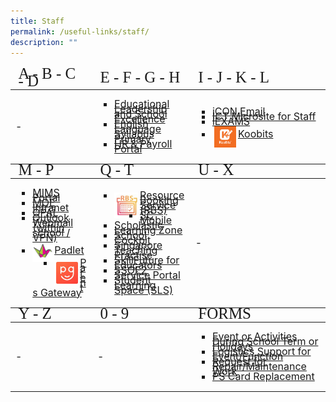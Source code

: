 ```yaml
---
title: Staff
permalink: /useful-links/staff/
description: ""
---
```

<table style="font-size:16px">
<!--Header #1--->
<thead>
	<tr>
		<td style="line-height:0.5; font-size:25px;font-family:impact">A - B - C - D</td>
		<td style="line-height:0.5; font-size:25px;font-family:impact">E - F - G - H</td>
		<td style="line-height:0.5; font-size:25px;font-family:impact">I - J - K - L</td>
	</tr>
</thead>
<tbody>
	<tr>
		<td>-</td>
		<td>
			<ul style="list-style-type:square;">
						<li style="line-height:0.5;"><a href="https://idm.opal2.moe.edu.sg/account/login?returnUrl=%2Fconnect%2Fauthorize%2Fcallback%3Fclient_id%3Dcsl%26response_type%3Dcode%26redirect_uri%3Dhttps%253A%252F%252Fwww.opal2.moe.edu.sg%252Fcsl%252Fuser%252Fauth%252Fexternal%253Fauthclient%253DIdM%26xoauth_displayname%3DOPAL2.0%26scope%3Dopenid%2520profile%2520cxDomainInternalApi%2520offline_access%26state%3De3c97ca0443a65b9e6029fdc06b5949de82cc69bd2deed5070427f30d98b11d8" target="_blank">Educational Leadership and School Excellence</a></li>
					<li style="line-height:0.5;"><a href="https://idm.opal2.moe.edu.sg/account/login?returnUrl=%2Fconnect%2Fauthorize%2Fcallback%3Fclient_id%3Dcsl%26response_type%3Dcode%26redirect_uri%3Dhttps%253A%252F%252Fwww.opal2.moe.edu.sg%252Fcsl%252Fuser%252Fauth%252Fexternal%253Fauthclient%253DIdM%26xoauth_displayname%3DOPAL2.0%26scope%3Dopenid%2520profile%2520cxDomainInternalApi%2520offline_access%26state%3D3726dc35705b06ad97120d97e218a20480b09c15265164b9ea46578cb963a15f" target="_blank">English Language Syllabus Primary</a></li>
				<li style="line-height:0.5;"><a href="https://www.hrp.gov.sg" target="_blank">HR &amp; Payroll Portal</a></li>
			</ul>
		</td>
		<td>
			<ul style="list-style-type:square">
				<li style="line-height:0.5;"><a href="https://icon.moe.edu.sg/" target="_blank">iCON Email</a></li>
				<li style="line-height:0.5;"><a href="https://sites.google.com/moe.edu.sg/pps-epedagogy-and-ict-tools-sh/school-cockpit-matters" target="_blank">ICT Microsite for Staff</a></li>
				<li style="line-height:0.5;"><a href="https://iexams.seab.gov.sg" target="_blank">iEXAMS</a></li>
				<li style="line-height:2;"><a href="https://member.koobits.com/" target="_blank"><img src="/images/Icons/koobits_logo.jpg" style="border:3px solid white; float:left;width:35px;height:35px">Koobits</a></li>
			</ul>
		</td>
	</tr>
	</tbody>
<!--Header #2--->
<thead>
	<tr>
		<td style="line-height:0.5; font-size:25px; font-family:impact">M - P</td>
		<td style="line-height:0.5; font-size:25px; font-family:impact">Q - T</td>
		<td style="line-height:0.5; font-size:25px; font-family:impact">U - X</td>
	</tr>
</thead>
<tbody>
	<tr>
		<td><ul style="list-style-type:square">
			<li style="line-height:0.5;"><a href="https://idp.mims.moe.gov.sg" target="_blank">MIMS Portal</a></li>
			<li style="line-height:0.5;"><a href="https://intranet.moe.gov.sg/Pages/Home.aspx" target="_blank">MOE Intranet</a></li>
			<li style="line-height:0.5;"><a href="https://www.opal2.moe.edu.sg/app/learner" target="_blank">OPAL</a></li>
			<li style="line-height:0.5;"><a href="http://schools.gov.sg/owa/auth/logon.aspx" target="_blank">Outlook Webmail (within school / VPN)</a></li>
		<li style="line-height:2;"><a href="https://punggolpri.padlet.org/auth/login" target="_blank"><img src="/images/Icons/padlet2.png" style="float:left;width:35px;height:35px">Padlet</a></li>
		<li style="line-height:0.5;"><a href="https://pg.moe.edu.sg/" target="_blank"><img src="/images/Icons/PG.png" style="border:3px solid white; float:left;width:35px;height:35px">Parents Gateway</a></li>
			</ul></td>
		<td><ul style="list-style-type:square; line-height:3">
				<li style="line-height:0.5;"><a href="https://rbs.avero-tech.com/" target="_blank"><img src="/images/Icons/rbslogo.JPG" style="border:3px solid white; float:left;width:35px;height:35px">Resource Booking Service (RBS)</a></li>
				<li style="line-height:0.5;"><a href="https://scmobile.moe.edu.sg/home" target="_blank">SC Mobile</a></li>
				<li style="line-height:0.5;"><a href="https://slz02.scholasticlearningzone.com/resources/dp-int/dist/#/login3/SGPDT3K" target="_blank">Scholastic Learning Zone</a></li>
				<li style="line-height:0.5;"><a href="https://schoolcockpit.moe.gov.sg/" target="_blank">School Cockpit</a></li>
				<li style="line-height:0.5;"><a href="https://go.gov.sg/stpwiki" target="_blank">Singapore Teaching Practise </a></li>
				<li style="line-height:0.5;"><a href="https://idm.opal2.moe.edu.sg/account/login?returnUrl=%2Fconnect%2Fauthorize%2Fcallback%3Fclient_id%3Dcsl%26response_type%3Dcode%26redirect_uri%3Dhttps%253A%252F%252Fwww.opal2.moe.edu.sg%252Fcsl%252Fuser%252Fauth%252Fexternal%253Fauthclient%253DIdM%26xoauth_displayname%3DOPAL2.0%26scope%3Dopenid%2520profile%2520cxDomainInternalApi%2520offline_access%26state%3D7f9f409da91aa05df58fd89c3edf38c3bf11cb5d3e1f9796a244538d0736f468" target="_blank">SkillFuture for Educators</a></li>
				<li style="line-height:0.5;"><a href="https://ssoe2.moe.edu.sg/" target="_blank">SSOE2 Service Portal</a></li>
				<li style="line-height:0.5;"><a href="https://www.learning.moe.edu.sg/sls/index.html" target="_blank">Student Learning Space (SLS)</a></li>
			</ul></td>
		<td>-</td>
	</tr>
	</tbody>
<!--Header #3--->
<thead><tr>
		<td style="line-height:0.5; font-size:25px; font-family:impact">Y - Z</td>
		<td style="line-height:0.5; font-size:25px; font-family:impact">0 - 9</td>
		<td style="line-height:0.5; font-size:25px; font-family:impact">FORMS</td>
	</tr></thead>
<tbody>
	<tr>
		<td>-</td>
		<td>-</td>
	<td>
			<ul style="list-style-type:square;">
				<li style="line-height:0.5;"><a href="https://docs.google.com/forms/d/e/1FAIpQLSe7SOVBtTmhq0UQMUAE2yHiv8syp_wHzFlNfB6R2-xVf0KMDw/viewform" target="_blank">Event or Activities During School Term or Holidays</a></li>
				<li style="line-height:0.5;"><a href="https://docs.google.com/forms/u/0/d/e/1FAIpQLSeXzijlqP1NRVQ9i3o5au1D5TVlG4879dKrVTYz8J_bcpxAYg/formrestricted#start=openform" target="_blank">Logistics Support for Event/Function</a></li>
				<li style="line-height:0.5;"><a href="https://docs.google.com/forms/u/0/d/e/1FAIpQLSf3O6N7LwnGCsK7QUAAAK4Iaa7ltrQXIvntLElhfRJpkOS7aA/formrestricted" target="_blank">Request for Repair/Maintenance Work</a></li>
				<li style="line-height:0.5;"><a href="https://form.gov.sg/5efbeadcd65ea300118041a7" target="_blank">PS Card Replacement</a></li>
		</ul>
		</td>
	</tr></tbody></table>